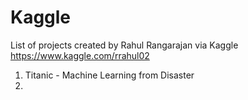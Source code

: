# Kaggle

List of projects created by Rahul Rangarajan via Kaggle
https://www.kaggle.com/rrahul02

1. Titanic - Machine Learning from Disaster
2. 
